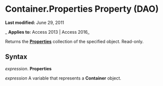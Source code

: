 
# Container.Properties Property (DAO)

 **Last modified:** June 29, 2011

 _ **Applies to:** Access 2013 | Access 2016_

Returns the  **[Properties](cd07184a-a261-29c9-542f-bc2eff6f4af6.md)** collection of the specified object. Read-only.


## Syntax

 _expression_. **Properties**

 _expression_ A variable that represents a **Container** object.

